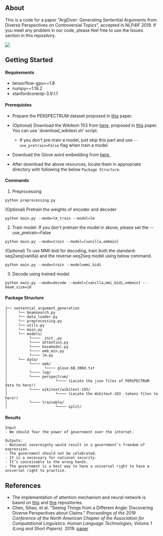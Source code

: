 ## About

This is a code for a paper "ArgDiver: Generating Sentential Arguments from Diverse Perspectives on Controversial Topics", accepted in NLP4IF 2019. If you meet any problem in our code, please feel free to use the Issues section in this repository.

<img src="https://github.com/nlpcl-lab/sentential_argument_generation/blob/master/model.png">

## Getting Started

#### Requirements

- tensorflow-gpu==1.8
- numpy==1.16.2
- stanfordcorenlp-3.9.1.1



#### Prerequistes

- Prepare the PERSPECTRUM dataset proposed in [this](<https://www.aclweb.org/anthology/N19-1053>) paper.

- (Optional) Download the Wikitext-103 from [here](<https://blog.einstein.ai/the-wikitext-long-term-dependency-language-modeling-dataset/>), proposed in [this]() paper. You can use `download_wikitext.sh' script.
   - If you don't pre-train a model, just skip this part and use `--use_pretrain=False` flag when train a model.
   
- Download the Glove word embedding from [here.](<https://nlp.stanford.edu/projects/glove/>)

- After download the above resources, locate them in appropriate directory with following the below `Package Structure`.

#### Commands


1. Preprocessing
```
python preprocessing.py
```
(Optional) Pretrain the weights of encoder and decoder

```
python main.py --mode=lm_train --model=lm
```
2. Train model. If you don't pretrain the model in above, please set the --use_pretrain=False
```
python main.py --mode=train --model=[vanilla,embmin]
```
(Optional) To use MMI-bidi for decoding, train both the standard-seq2seq(vanilla) and the reverse-seq2seq model using below command.

```
python main.py --mode=train --model=mmi_bidi
```
3. Decode using trained model.
```
python main.py --mode=decode --model=[vanilla,mmi_bidi,embmin] --beam_size=10
```
#### Package Structure

```
├── sentential_argument_generation
│     └── beamsearch.py
│     └── data_loader.py
│     └── preprocessing.py
│     └── utils.py
│     └── main.py
│     └── models/
│          └──── _init_.py
│          └──── attention.py
│          └──── basemodel.py
│          └──── emb_min.py
│          └──── lm.py
│     └── data/
│          └──── emb/
│                 └──── glove.6B.300d.txt
│          └──── log/
│          └──── perspectrum/
│                      └──── (Locate the json files of PERSPECTRUM data to here!)
│          └──── wikitext/wikitext-103/
│                      └──── (Locate the Wikitext-103 .tokens files to here!)
│          └──── trainable/
│                      └──── split/
```

#### Results
```
Input
- We should fear the power of government over the internet.

Outputs:
- National sovereignty would result in a government’s freedom of expression.
- The government should not be celebrated.
- It is a necessary for national security.
- It’s conceivable to the wrong hands.
- The government is a best way to have a universal right to have a universal right to practice.
```

## References

* The implementation of attention mechanism and neural network is based on [this](<https://github.com/XinyuHua/neural-argument-generation>) and [this](<https://github.com/abisee/pointer-generator>) repositories.
* Chen, Sihao, et al. "Seeing Things from a Different Angle: Discovering Diverse Perspectives about Claims." *Proceedings of the 2019 Conference of the North American Chapter of the Association for Computational Linguistics: Human Language Technologies, Volume 1 (Long and Short Papers)*. 2019. [paper](<https://www.aclweb.org/anthology/N19-1053>)

